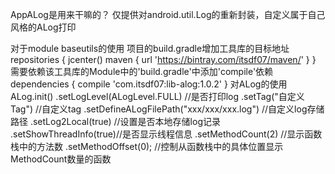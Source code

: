 AppALog是用来干嘛的？
仅提供对android.util.Log的重新封装，自定义属于自己风格的ALog打印

对于module baseutils的使用
项目的build.gradle增加工具库的目标地址
    repositories {
        jcenter()
        maven {
            url 'https://bintray.com/itsdf07/maven/'
        }
    }
需要依赖该工具库的Module中的'build.gradle'中添加'compile'依赖
    dependencies {
        compile 'com.itsdf07:lib-alog:1.0.2'
    }
对ALog的使用
    ALog.init()
            .setLogLevel(ALogLevel.FULL) //是否打印log
            .setTag("自定义Tag") //自定义tag
            .setDefineALogFilePath("xxx/xxx/xxx.log") //自定义log存储路径
            .setLog2Local(true) //设置是否本地存储log记录
            .setShowThreadInfo(true)//是否显示线程信息
            .setMethodCount(2) //显示函数栈中的方法数
            .setMethodOffset(0); //控制从函数栈中的具体位置显示MethodCount数量的函数
